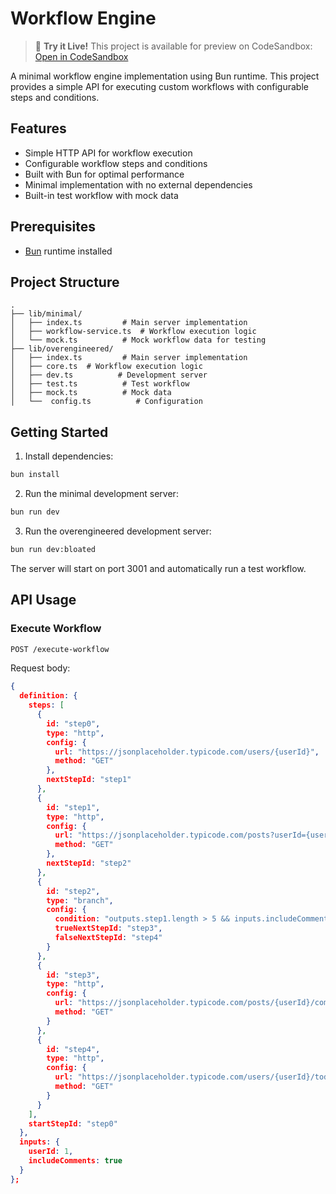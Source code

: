 # Workflow Engine

> 🚀 **Try it Live!**
> This project is available for preview on CodeSandbox:
> [Open in CodeSandbox](https://codesandbox.io/p/github/Dankovk/Workflow-for-Integration.app/main)


A minimal workflow engine implementation using Bun runtime. This project provides a simple API for executing custom workflows with configurable steps and conditions.

## Features

- Simple HTTP API for workflow execution
- Configurable workflow steps and conditions
- Built with Bun for optimal performance
- Minimal implementation with no external dependencies
- Built-in test workflow with mock data

## Prerequisites

- [Bun](https://bun.sh) runtime installed

## Project Structure

```
.
├── lib/minimal/
│   ├── index.ts         # Main server implementation
│   ├── workflow-service.ts  # Workflow execution logic
│   └── mock.ts          # Mock workflow data for testing
├── lib/overengineered/
│   ├── index.ts         # Main server implementation
│   ├── core.ts  # Workflow execution logic
│   ├── dev.ts          # Development server
│   ├── test.ts          # Test workflow
│   ├── mock.ts          # Mock data
│   └──  config.ts          # Configuration
```

## Getting Started

1. Install dependencies:
```bash
bun install
```

2. Run the minimal development server:
```bash
bun run dev
```

3. Run the overengineered development server:
```bash
bun run dev:bloated
```

The server will start on port 3001 and automatically run a test workflow.

## API Usage

### Execute Workflow

```bash
POST /execute-workflow
```

Request body:
```json
{
  definition: {
    steps: [
      {
        id: "step0",
        type: "http",
        config: {
          url: "https://jsonplaceholder.typicode.com/users/{userId}",
          method: "GET"
        },
        nextStepId: "step1"
      },
      {
        id: "step1",
        type: "http",
        config: {
          url: "https://jsonplaceholder.typicode.com/posts?userId={userId}",
          method: "GET"
        },
        nextStepId: "step2"
      },
      {
        id: "step2",
        type: "branch",
        config: {
          condition: "outputs.step1.length > 5 && inputs.includeComments",
          trueNextStepId: "step3",
          falseNextStepId: "step4"
        }
      },
      {
        id: "step3",
        type: "http",
        config: {
          url: "https://jsonplaceholder.typicode.com/posts/{userId}/comments",
          method: "GET"
        }
      },
      {
        id: "step4",
        type: "http",
        config: {
          url: "https://jsonplaceholder.typicode.com/users/{userId}/todos",
          method: "GET"
        }
      }
    ],
    startStepId: "step0"
  },
  inputs: {
    userId: 1,
    includeComments: true
  }
};

```

